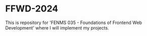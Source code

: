 # FFWD-2024
This is repository for 'FENMS 035 - Foundations of Frontend Web Development' where I will implement my projects.
